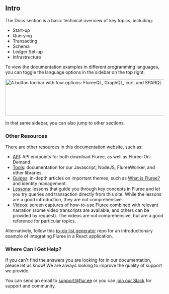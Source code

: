 ## Intro

The Docs section is a basic technical overview of key topics, including:

- Start-up
- Querying 
- Transacting
- Schema
- Ledger Set-up
- Infrastructure

To view the documentation examples in different programming languages, you can toggle the language options in the sidebar on the top right. 

<p class="text-center">
    <img style="width: 600px; height: 116px" src="https://s3.amazonaws.com/fluree-docs/language-options.png" alt="A button toolbar with four options: FlureeQL, GraphQL, curl, and SPARQL">
</p>

In that same sidebar, you can also jump to other sections.

### Other Resources

There are other resources in this documentation website, such as:

- [API](/api): API endpoints for both download Fluree, as well as Fluree-On-Demand. 
- [Tools](/tools): documentation for our Javascript, NodeJS, FlureeWorker, and other libraries.
- [Guides](/guides): in-depth articles on important themes, such as [What is Fluree?](/guides/intro/what-is-fluree) and identity management.
- [Lessons](/lesson): lessons that guide you through key concepts in Fluree and let you try queries and transaction directly from this site. While the lessons are a good introduction, they are not comprehensive.
- [Videos](/video): screen captures of how-to-use Fluree combined with relevant narration (some video transcripts are available, and others can be provided by request). The videos are not comprehensive, but are a good reference for particular topics. 

Alternatively, follow this [to-do list generator](https://github.com/fluree/to-do-lists-generator) repo for an introductionary example of integrating Fluree in a React application.

### Where Can I Get Help?
If you can't find the answers you are looking for in our documentation, please let us know! We are always looking to improve the quality of support we provide.

You can send an email to <support@flur.ee> or you can <a href="https://launchpass.com/flureedb" target="_blank" rel="noopener noreferrer">join our Slack</a> for support and community.